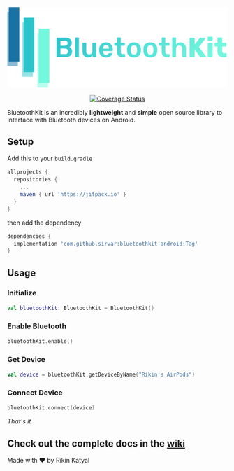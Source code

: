 <img src=".github/logo.png"/>

<p align="center">
<!--   <a href="https://android-arsenal.com/details/1/6255"><img src="https://img.shields.io/badge/Android%20Arsenal-robin-blue.svg?style=flat" alt="Build Status"></a> -->
  <a href="https://jitpack.io/#sirvar/bluetoothkit-android"><img src="https://jitpack.io/v/sirvar/bluetoothkit-android.svg" alt="Coverage Status"></a>
</p>

BluetoothKit is an incredibly **lightweight** and **simple** open source library to interface with Bluetooth devices on Android.

## Setup
Add this to your `build.gradle`
```gradle
allprojects {
  repositories {
    ...
    maven { url 'https://jitpack.io' }
  }
}
```
then add the dependency
```gradle
dependencies {
  implementation 'com.github.sirvar:bluetoothkit-android:Tag'
}
```
## Usage

### Initialize
```kotlin
val bluetoothKit: BluetoothKit = BluetoothKit()
```

### Enable Bluetooth
```kotlin
bluetoothKit.enable()
```
### Get Device
```kotlin
val device = bluetoothKit.getDeviceByName("Rikin's AirPods")
```
### Connect Device
```kotlin
bluetoothKit.connect(device)
```
*That's it*

## Check out the complete docs in the [wiki](https://github.com/sirvar/bluetoothkit-android/wiki/BluetoothKit-Docs)

Made with ❤ by Rikin Katyal
